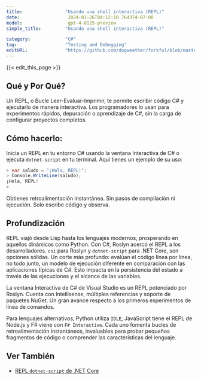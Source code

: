 ```yaml
---
title:                "Usando una shell interactiva (REPL)"
date:                  2024-01-26T04:12:10.764374-07:00
model:                 gpt-4-0125-preview
simple_title:         "Usando una shell interactiva (REPL)"

category:             "C#"
tag:                  "Testing and Debugging"
editURL:              "https://github.com/dogweather/forkful/blob/master/content/es/c-sharp/using-an-interactive-shell-repl.md"
---
```


{{< edit_this_page >}}

## Qué y Por Qué?
Un REPL, o Bucle Leer-Evaluar-Imprimir, te permite escribir código C# y ejecutarlo de manera interactiva. Los programadores lo usan para experimentos rápidos, depuración o aprendizaje de C#, sin la carga de configurar proyectos completos.

## Cómo hacerlo:
Inicia un REPL en tu entorno C# usando la ventana Interactiva de C# o ejecuta `dotnet-script` en tu terminal. Aquí tienes un ejemplo de su uso:

```csharp
> var saludo = "¡Hola, REPL!";
> Console.WriteLine(saludo);
¡Hola, REPL!
>
```

Obtienes retroalimentación instantánea. Sin pasos de compilación ni ejecución. Solo escribe código y observa.

## Profundización
REPL viajó desde Lisp hasta los lenguajes modernos, prosperando en aquellos dinámicos como Python. Con C#, Roslyn acercó el REPL a los desarrolladores. `csi` para Roslyn y `dotnet-script` para .NET Core, son opciones sólidas. Un corte más profundo: evalúan el código línea por línea, no todo junto, un modelo de ejecución diferente en comparación con las aplicaciones típicas de C#. Esto impacta en la persistencia del estado a través de las ejecuciones y el alcance de las variables.

La ventana Interactiva de C# de Visual Studio es un REPL potenciado por Roslyn. Cuenta con Intellisense, múltiples referencias y soporte de paquetes NuGet. Un gran avance respecto a los primeros experimentos de línea de comandos.

Para lenguajes alternativos, Python utiliza `IDLE`, JavaScript tiene el REPL de Node.js y F# viene con `F# Interactive`. Cada uno fomenta bucles de retroalimentación instantáneos, invaluables para probar pequeños fragmentos de código o comprender las características del lenguaje.

## Ver También
- [REPL `dotnet-script` de .NET Core](https://github.com/filipw/dotnet-script)
